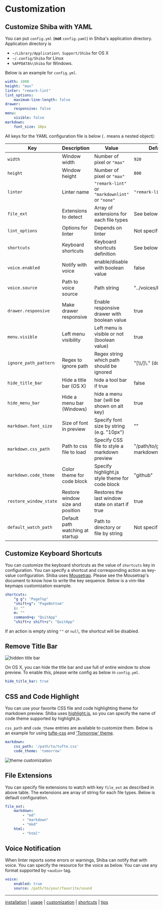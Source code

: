 Customization
=============

## Customize Shiba with YAML

You can put `config.yml` (__not__ `config.yaml`) in Shiba's application directory.  Application directory is

- `~/Library/Application\ Support/Shiba` for OS X
- `~/.config/Shiba` for Linux
- `%APPDATA%\Shiba` for Windows.

Below is an example for `config.yml`.

```YAML
width: 1000
height: "max"
linter: "remark-lint"
lint_options:
    maximum-line-length: false
drawer:
    responsive: false
menu:
    visible: false
markdown:
    font_size: 10px
```

All keys for the YAML configuration file is below (`.` means a nested object):

| Key                    | Description                      | Value                                           | Default                        |
| ---------------------- | -------------------------------- | ----------------------------------------------- | ------------------------------ |
| `width`                | Window width                     | Number of pixel or `"max"`                      | `920`                          |
| `height`               | Window height                    | Number of pixel or `"max"`                      | `800`                          |
| `linter`               | Linter name                      | `"remark-lint"` or `"markdownlint"` or `"none"` | `"remark-lint"`                |
| `file_ext`             | Extensions to detect             | Array of extensions for each file types         | See below section              |
| `lint_options`         | Options for linter               | Depends on linter                               | Not specified                  |
| `shortcuts`            | Keyboard shortcuts               | Keyboard shortcuts definition                   | See below section              |
| `voice.enabled`        | Notify with voice                | enable/disable with boolean value               | false                          |
| `voice.source`         | Path to voice source             | Path string                                     | "../voices/bow.mp3"            |
| `drawer.responsive`    | Make drawer responsive           | Enable responsive drawer with boolean value     | true                           |
| `menu.visible`         | Left menu visibility             | Left menu is visible or not (boolean value)     | true                           |
| `ignore_path_pattern`  | Regex to ignore  path            | Regex string which path should be ignored       | "[\\\\/]\\." (dotfiles)        |
| `hide_title_bar`       | Hide a title bar (OS X)          | hide a tool bar if true                         | false                          |
| `hide_menu_bar`        | Hide a menu bar  (Windows)       | hide a menu bar (will be shown on alt key)      | true                           |
| `markdown.font_size`   | Size of font in preview          | Specify font size by string (e.g. "10px")       | ""                             |
| `markdown.css_path`    | Path to css file to load         | Specify CSS file to style a markdown preview    | "/path/to/github-markdown.css" |
| `markdown.code_theme`  | Color theme for code block       | Specify highlight.js style theme for code block | "github"                       |
| `restore_window_state` | Restore window size and position | Restores the last window state on start if true | true                           |
| `default_watch_path`   | Default path watching at startup | Path to directory or file by string             | Not specified                  |


## Customize Keyboard Shortcuts

You can customize the keyboard shortcuts as the value of `shortcuts` key in configuration.  You can specify a shortcut and corresponding action as key-value configuration.
Shiba uses [Mousetrap](https://craig.is/killing/mice). Please see the Mousetrap's document to know how to write the key sequence.
Below is a vim-like keymaps customization example.

```yaml
shortcuts:
    "g g": "PageTop"
    "shift+g": "PageBottom"
    i: ""
    m: ""
    command+q: "QuitApp"
    "shift+z shift+z": "QuitApp"
```

If an action is empty string `""` or `null`, the shortcut will be disabled.


## Remove Title Bar

![hidden title bar](https://raw.githubusercontent.com/rhysd/ss/master/Shiba/hide-title-bar.png)

On OS X, you can hide the title bar and use full of entire window to show preview.  To enable this, please write config as below in `config.yml`.

```yaml
hide_title_bar: true
```


## CSS and Code Highlight

You can use your favorite CSS file and code highlighting theme for markdown preview.
Shiba uses [highlight.js](https://github.com/isagalaev/highlight.js), so you can specify the name of code theme supported by highlight.js.

`css_path` and `code_theme` entries are available to customize them.  Below is an example for using [tufte-css](https://github.com/edwardtufte/tufte-css) and ['Tomorrow' theme](https://highlightjs.org/static/demo/).

```yaml
markdown:
    css_path: '/path/to/tufte.css'
    code_theme: 'tomorrow'
```

![theme customization](https://raw.githubusercontent.com/rhysd/ss/master/Shiba/tufte-tomorrow.png)


## File Extensions

You can specify file extensions to watch with key `file_ext` as described in above table.
The extensions are array of string for each file types.  Below is default configuration.

```yaml
file_ext:
    markdown:
        - "md"
        - "markdown"
        - "mkd"
    html:
        - "html"
```


## Voice Notification

When linter reports some errors or warnings, Shiba can notify that with voice.
You can specify the resource for the voice as below.  You can use any format supported by `<audio>` tag.

```yaml
voice:
    enabled: true
    source: /path/to/your/favorite/sound
```


-----------------
[installation](installation.md) | [usage](usage.md) | [customization](customization.md) | [shortcuts](shortcuts.md) | [tips](tips.md)
